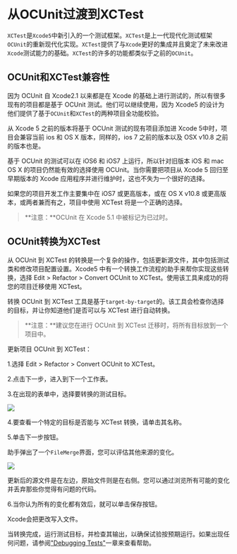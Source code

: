 # 从OCUnit过渡到XCTest #

`XCTest`是`Xcode5`中新引入的一个测试框架。`XCTest`是上一代现代化测试框架`OCUnit`的重新现代化实现。`XCTest`提供了与`Xcode`更好的集成并且奠定了未来改进`Xcode`测试能力的基础。`XCTest`的许多的功能都类似于之前的`OCUnit`。

## OCUnit和XCTest兼容性 ##

因为 OCUnit 自 Xcode2.1 以来都是在 Xcode 的基础上进行测试的，所以有很多现有的项目都是基于 OCUnit 测试。他们可以继续使用，因为 Xcode5 的设计为他们提供了基于`OCUnit`和`XCTest`的两种项目全功能校验。

从 Xcode 5 之前的版本将基于 OCUnit 测试的现有项目添加进 Xcode 5中时，项目会兼容当前 ios 和 OS X 版本，同样的，ios 7 之前的版本以及 OSX v10.8 之前的版本也是。

基于 OCUnit 的测试可以在 iOS6 和 iOS7 上运行，所以针对旧版本 iOS 和 mac OS X 的项目仍然能有效的选择使用 OCUnit。当你需要把项目从 Xcode 5 回归至早期版本的 Xcode 应用程序并进行维护时，这也不失为一个很好的选择。

如果您的项目开发工作主要集中在 iOS7 或更高版本，或在 OS X v10.8 或更高版本，或两者兼而有之，项目中使用 XCTest 将是一个正确的选择。

>**注意：**OCUnit 在 Xcode 5.1 中被标记为已过时。

## OCUnit转换为XCTest ##

从 OCUnit 到 XCTest 的转换是一个复杂的操作，包括更新源文件，其中包括测试类和修改项目配置设置。Xcode5 中有一个转换工作流程的助手来帮你实现这些转换，选择 Edit > Refactor > Convert OCUnit to XCTest。使用该工具来成功的将您的项目迁移使用 XCTest。

转换 OCUnit 到 XCTest 工具是基于`target-by-target`的。该工具会检查你选择的目标，并让你知道他们是否可以与 XCTest 进行自动转换。

>**注意：**建议您在进行 OCUnit 到 XCTest 迁移时，将所有目标放到一个项目中。

更新项目 OCUnit 到 XCTest：

1.选择 Edit > Refactor > Convert OCUnit to XCTest。

2.点击下一步，进入到下一个工作表。

3.在出现的表单中，选择要转换的测试目标。

![](https://developer.apple.com/library/mac/documentation/DeveloperTools/Conceptual/testing_with_xcode/art/twx-select_targets_2x.png)

4.要查看一个特定的目标是否能与 XCTest 转换，请单击其名称。

5.单击下一步按钮。

助手弹出了一个`FileMerge`界面，您可以评估其他来源的变化。
	
![](https://developer.apple.com/library/mac/documentation/DeveloperTools/Conceptual/testing_with_xcode/art/twx-conversion-filemerge_2x.png)

更新后的源文件是在左边，原始文件则是在右侧。您可以通过浏览所有可能的变化并丢弃那些你觉得有问题的代码。

6.当你认为所有的变化都有效后，就可以单击保存按钮。

Xcode会把更改写入文件。

当转换完成，运行测试目标，并检查其输出，以确保试验按预期运行。如果出现任何问题，请参阅["Debugging Tests"](https://developer.apple.com/library/mac/documentation/DeveloperTools/Conceptual/testing_with_xcode/testing_5_debugging_tests/testing_5_debugging_tests.html#//apple_ref/doc/uid/TP40014132-CH6-SW1)一章来查看帮助。
	

